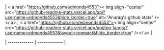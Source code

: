 | < a href="https://github.com/edmonds4553">< img align="center" src="https://github-readme-stats.vercel.app/api?username=edmonds4553&hide_border=true" alt="Anurag's github stats" /></ a> | < a href="https://github.com/edmonds4553">< img align="center" src="https://github-readme-stats.vercel.app/api/top-langs/?username=edmonds4553&layout=compact&hide_border=true" /></ a> |

| ------------- | ------------- |
